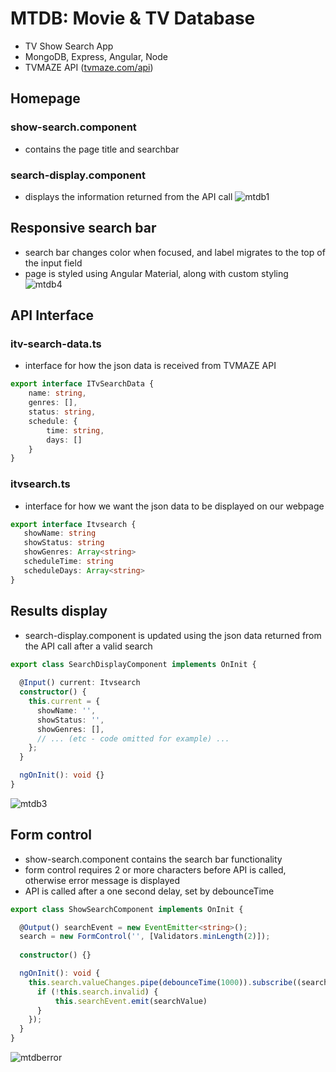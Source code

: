 # MTDB: Movie & TV Database
- TV Show Search App
- MongoDB, Express, Angular, Node
- TVMAZE API ([tvmaze.com/api](https://www.tvmaze.com/api))


## Homepage
### show-search.component 
- contains the page title and searchbar
### search-display.component 
- displays the information returned from the API call
![mtdb1](https://user-images.githubusercontent.com/47723396/183992434-b21917a9-1526-434d-9577-3d1469cc51c3.JPG)


## Responsive search bar
- search bar changes color when focused, and label migrates to the top of the input field
- page is styled using Angular Material, along with custom styling
![mtdb4](https://user-images.githubusercontent.com/47723396/183993064-b2e20cdd-3c86-47e4-8c8f-8b0971c2ecb9.png)

## API Interface
### itv-search-data.ts
- interface for how the json data is received from TVMAZE API
```ts
export interface ITvSearchData {    
    name: string,
    genres: [],
    status: string,
    schedule: {
        time: string,
        days: []
    }
}
```
### itvsearch.ts
- interface for how we want the json data to be displayed on our webpage
```ts
export interface Itvsearch {
   showName: string
   showStatus: string
   showGenres: Array<string>
   scheduleTime: string
   scheduleDays: Array<string>
}
```
## Results display
- search-display.component is updated using the json data returned from the API call after a valid search
```ts
export class SearchDisplayComponent implements OnInit {
 
  @Input() current: Itvsearch
  constructor() {
    this.current = {
      showName: '',
      showStatus: '',
      showGenres: [],
      // ... (etc - code omitted for example) ...
    };
  }

  ngOnInit(): void {}
}
```
![mtdb3](https://user-images.githubusercontent.com/47723396/183992949-9ba973e0-da97-43db-b331-41201d0870f6.JPG)

## Form control
- show-search.component contains the search bar functionality
- form control requires 2 or more characters before API is called, otherwise error message is displayed
- API is called after a one second delay, set by debounceTime
```ts
export class ShowSearchComponent implements OnInit {

  @Output() searchEvent = new EventEmitter<string>();
  search = new FormControl('', [Validators.minLength(2)]);
 
  constructor() {}

  ngOnInit(): void {
    this.search.valueChanges.pipe(debounceTime(1000)).subscribe((searchValue: string) => {
      if (!this.search.invalid) {
          this.searchEvent.emit(searchValue)
      }
    });
  }
}
```
![mtdberror](https://user-images.githubusercontent.com/47723396/184047389-19b1f0ca-7e82-4270-8235-9d43ecd68889.JPG)


